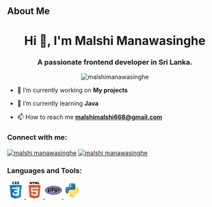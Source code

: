 ## About Me 
<h1 align="center">Hi 👋, I'm Malshi Manawasinghe</h1>
<h3 align="center">A passionate frontend developer in Sri Lanka.</h3>

<p align="center"> <img src="https://komarev.com/ghpvc/?username=malshimanawasinghe&label=Profile%20views&color=0e75b6&style=flat" alt="malshimanawasinghe" /> </p>

- 🔭 I’m currently working on **My projects**

- 🌱 I’m currently learning **Java**

- 📫 How to reach me **malshimalshi668@gmail.com**

<h3 align="left">Connect with me:</h3>
<p align="left">
<a href="https://fb.com/malshi manawasinghe" target="blank"><img align="center" src="https://raw.githubusercontent.com/rahuldkjain/github-profile-readme-generator/master/src/images/icons/Social/facebook.svg" alt="malshi manawasinghe" height="30" width="40" /></a>
<a href="https://instagram.com/malshi manawasinghe" target="blank"><img align="center" src="https://raw.githubusercontent.com/rahuldkjain/github-profile-readme-generator/master/src/images/icons/Social/instagram.svg" alt="malshi manawasinghe" height="30" width="40" /></a>
</p>

<h3 align="left">Languages and Tools:</h3>
<p align="left"> <a href="https://www.w3schools.com/css/" target="_blank" rel="noreferrer"> <img src="https://raw.githubusercontent.com/devicons/devicon/master/icons/css3/css3-original-wordmark.svg" alt="css3" width="40" height="40"/> </a> <a href="https://www.w3.org/html/" target="_blank" rel="noreferrer"> <img src="https://raw.githubusercontent.com/devicons/devicon/master/icons/html5/html5-original-wordmark.svg" alt="html5" width="40" height="40"/> </a> <a href="https://www.php.net" target="_blank" rel="noreferrer"> <img src="https://raw.githubusercontent.com/devicons/devicon/master/icons/php/php-original.svg" alt="php" width="40" height="40"/> </a> <a href="https://www.python.org" target="_blank" rel="noreferrer"> <img src="https://raw.githubusercontent.com/devicons/devicon/master/icons/python/python-original.svg" alt="python" width="40" height="40"/> </a> </p>
